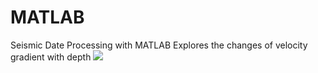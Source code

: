 # MATLAB

Seismic Date Processing with MATLAB
  Explores the changes of velocity gradient with depth
![](vecotrfield.jpg)
